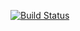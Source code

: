 [![Build Status](https://app.travis-ci.com/bertbaron/esp8266_ota_update.svg?branch=main)](https://app.travis-ci.com/bertbaron/esp8266_ota_update)

